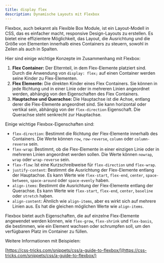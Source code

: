 ```yaml
---
title: display flex
description: Dynamische Layouts mit Flexbox
---
```


Flexbox, auch bekannt als Flexible Box Module, ist ein Layout-Modell in CSS, das es einfacher macht, responsive Design-Layouts zu erstellen. Es bietet eine effizientere Möglichkeit, das Layout, die Ausrichtung und die Größe von Elementen innerhalb eines Containers zu steuern, sowohl in Zeilen als auch in Spalten.

Hier sind einige wichtige Konzepte im Zusammenhang mit Flexbox:

1. **Flex Container:** Der Elternteil, in dem Flex-Elemente platziert sind. Durch die Anwendung von `display: flex;` auf einen Container werden seine Kinder zu Flex-Elementen.
2. **Flex Elemente:** Die direkten Kinder eines Flex Containers. Sie können in jede Richtung und in einer Linie oder in mehreren Linien angeordnet werden, abhängig von den Eigenschaften des Flex Containers.
3. **Hauptachse und Querachse:** Die Hauptachse ist die Achse, entlang derer die Flex-Elemente angeordnet sind. Sie kann horizontal oder vertikal sein, abhängig von der `flex-direction` Eigenschaft. Die Querachse steht senkrecht zur Hauptachse.

Einige wichtige Flexbox-Eigenschaften sind:

- `flex-direction`: Bestimmt die Richtung der Flex-Elemente innerhalb des Containers. Die Werte können `row`, `row-reverse`, `column` oder `column-reverse` sein.
- `flex-wrap`: Bestimmt, ob die Flex-Elemente in einer einzigen Linie oder in mehreren Linien angeordnet werden sollen. Die Werte können `nowrap`, `wrap` oder `wrap-reverse` sein.
- `flex-flow`: Ist eine Kurzschreibweise für `flex-direction` und `flex-wrap`.
- `justify-content`: Bestimmt die Ausrichtung der Flex-Elemente entlang der Hauptachse. Es kann Werte wie `flex-start`, `flex-end`, `center`, `space-between`, `space-around` oder `space-evenly` haben.
- `align-items`: Bestimmt die Ausrichtung der Flex-Elemente entlang der Querachse. Es kann Werte wie `flex-start`, `flex-end`, `center`, `baseline` oder `stretch` haben.
- `align-content`: Ähnlich wie `align-items`, aber es wirkt sich auf mehrere Linien aus. Es hat die gleichen möglichen Werte wie `align-items`.

Flexbox bietet auch Eigenschaften, die auf einzelne Flex-Elemente angewendet werden können, wie `flex-grow`, `flex-shrink` und `flex-basis`, die bestimmen, wie ein Element wachsen oder schrumpfen soll, um den verfügbaren Platz im Container zu füllen.

Weitere Informationen mit Beispielen:

[https://css-tricks.com/snippets/css/a-guide-to-flexbox/](https://css-tricks.com/snippets/css/a-guide-to-flexbox/)